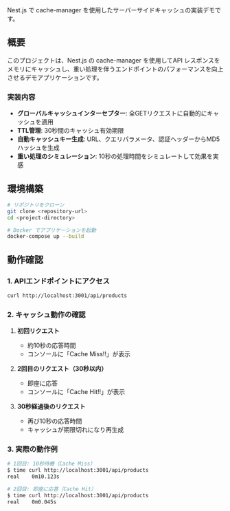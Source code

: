 Nest.js で cache-manager を使用したサーバーサイドキャッシュの実装デモです。

## 概要

このプロジェクトは、Nest.js の cache-manager を使用してAPI レスポンスをメモリにキャッシュし、重い処理を伴うエンドポイントのパフォーマンスを向上させるデモアプリケーションです。

### 実装内容

- **グローバルキャッシュインターセプター**: 全GETリクエストに自動的にキャッシュを適用
- **TTL管理**: 30秒間のキャッシュ有効期限
- **自動キャッシュキー生成**: URL、クエリパラメータ、認証ヘッダーからMD5ハッシュを生成
- **重い処理のシミュレーション**: 10秒の処理時間をシミュレートして効果を実感

## 環境構築

```bash
# リポジトリをクローン
git clone <repository-url>
cd <project-directory>

# Docker でアプリケーションを起動
docker-compose up --build
```

## 動作確認

### 1. APIエンドポイントにアクセス

```bash
curl http://localhost:3001/api/products
```

### 2. キャッシュ動作の確認

1. **初回リクエスト**
   - 約10秒の応答時間
   - コンソールに「Cache Miss!!」が表示

2. **2回目のリクエスト（30秒以内）**
   - 即座に応答
   - コンソールに「Cache Hit!!」が表示

3. **30秒経過後のリクエスト**
   - 再び10秒の応答時間
   - キャッシュが期限切れになり再生成

### 3. 実際の動作例

```bash
# 1回目: 10秒待機（Cache Miss）
$ time curl http://localhost:3001/api/products
real    0m10.123s

# 2回目: 即座に応答（Cache Hit）
$ time curl http://localhost:3001/api/products  
real    0m0.045s
```
